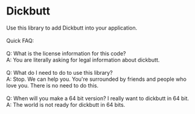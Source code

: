 # Dickbutt
Use this library to add Dickbutt into your application.<br /><br />
Quick FAQ:<br /><br />
Q: What is the license information for this code?<br />
A: You are literally asking for legal information about dickbutt.<br /><br />
Q: What do I need to do to use this library?<br />
A: Stop. We can help you. You're surrounded by friends and people who love you. There is no need to do this.<br /><br />
Q: When will you make a 64 bit version?  I really want to dickbutt in 64 bit.<br />
A: The world is not ready for dickbutt in 64 bits.<br /><br />
